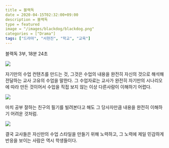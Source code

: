 ```yaml
---  
title = 블랙독  
date = 2020-04-15T02:32:00+09:00  
description = 블랙독  
type = featured  
image = "/images/blackdog/blackdog.png"  
categories = ["Drama"]
tags: ["드라마", "서현진", "학교", "교육"]  
---  
```



블랙독 3부, 18분 24초

![](/images/blackdog/blackdog1.png)

자기만의 수업 컨텐츠를 만드는 것, 그것은 수업의 내용을 완전히 자신의 것으로 해석해 전달하는 교사 고유의 수업을 말한다. 그 수업자료는 교사가 완전히 자기만의 시나리오에 따라 만든 것이어서 수업을 직접 보지 않는 이상 다른사람이 이해하기 어렵다. 

![](/images/blackdog/blackdog2.png)

마치 공부 잘하는 친구의 필기를 빌려본다고 해도 그 당사자만큼 내용을 완전히 이해하기 어려운 것처럼.

![](/images/blackdog/blackdog3.png)

결국 교사들은 자신만의 수업 스타일을 만들기 위해 노력하고, 그 노력에 제일 민감하게 반응을 보이는 사람은 역시 학생들이다. 

